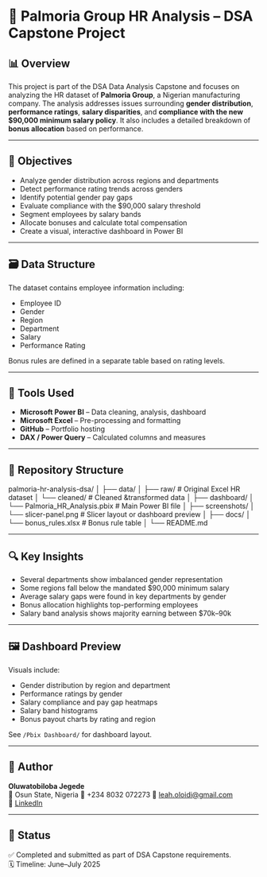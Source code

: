 # 🏢 Palmoria Group HR Analysis – DSA Capstone Project

## 📊 Overview

This project is part of the DSA Data Analysis Capstone and focuses on analyzing the HR dataset of **Palmoria Group**, a Nigerian manufacturing company. The analysis addresses issues surrounding **gender distribution**, **performance ratings**, **salary disparities**, and **compliance with the new $90,000 minimum salary policy**. It also includes a detailed breakdown of **bonus allocation** based on performance.

---

## 🎯 Objectives

- Analyze gender distribution across regions and departments
- Detect performance rating trends across genders
- Identify potential gender pay gaps
- Evaluate compliance with the $90,000 salary threshold
- Segment employees by salary bands
- Allocate bonuses and calculate total compensation
- Create a visual, interactive dashboard in Power BI

---

## 🗃️ Data Structure

The dataset contains employee information including:
- Employee ID
- Gender
- Region
- Department
- Salary
- Performance Rating

Bonus rules are defined in a separate table based on rating levels.

---

## 🧰 Tools Used

- **Microsoft Power BI** – Data cleaning, analysis, dashboard
- **Microsoft Excel** – Pre-processing and formatting
- **GitHub** – Portfolio hosting
- **DAX / Power Query** – Calculated columns and measures

---

## 📁 Repository Structure

palmoria-hr-analysis-dsa/ │ ├── data/ │  ├── raw/         # Original Excel HR dataset │  └── cleaned/       # Cleaned &transformed data │ ├── dashboard/ │  └── Palmoria_HR_Analysis.pbix # Main Power BI file │ ├── screenshots/ │  └── slicer-panel.png   # Slicer layout or dashboard preview │ ├── docs/ │  └── bonus_rules.xlsx   # Bonus rule table │ └── README.md

---

## 🔍 Key Insights

- Several departments show imbalanced gender representation
- Some regions fall below the mandated $90,000 minimum salary
- Average salary gaps were found in key departments by gender
- Bonus allocation highlights top-performing employees
- Salary band analysis shows majority earning between $70k–90k

---

## 🖼️ Dashboard Preview

Visuals include:
- Gender distribution by region and department
- Performance ratings by gender
- Salary compliance and pay gap heatmaps
- Salary band histograms
- Bonus payout charts by rating and region

See `/Pbix Dashboard/` for dashboard layout.

---

## 🙌 Author

**Oluwatobiloba Jegede**  
📍 Osun State, Nigeria 
📱 +234 8032 072273
📧 leah.oloidi@gmail.com  
🔗 [LinkedIn](https://bit.ly/OluwatobilobaJegedeLinkedin)

---

## 🚀 Status

✅ Completed and submitted as part of DSA Capstone requirements.  
🗓️ Timeline: June–July 2025

